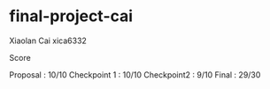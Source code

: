 # final-project-cai

Xiaolan Cai xica6332

Score

Proposal : 10/10
Checkpoint 1 : 10/10
Checkpoint2 : 9/10
Final : 29/30
